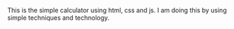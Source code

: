 This is the simple calculator using html, css and js. I am doing this by using simple techniques and technology.
